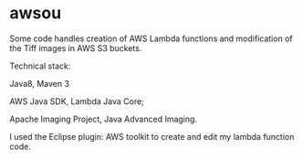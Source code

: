 # awsou
Some code handles creation of AWS Lambda functions and modification of the Tiff images in AWS S3 buckets.

Technical stack:

Java8, Maven 3

AWS Java SDK, Lambda Java Core;

Apache Imaging Project, Java Advanced Imaging.

I used the Eclipse plugin: AWS toolkit to create and edit my lambda function code.
